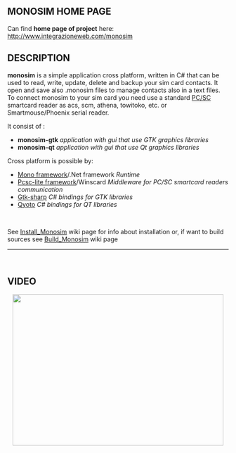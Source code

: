## MONOSIM HOME PAGE ##
Can find **home page of project** here: http://www.integrazioneweb.com/monosim
<br />
## DESCRIPTION ##
**monosim** is a simple application cross platform, written in C# that can be used to read, write, update, delete and backup your sim card contacts. It open and save also .monosim files to manage contacts also in a text files. To connect monosim to your sim card you need use a standard [PC/SC](http://www.pcscworkgroup.com/) smartcard reader as acs, scm, athena, towitoko, etc. or Smartmouse/Phoenix serial reader.

It consist of :
  * **monosim-gtk** _application with gui that use GTK graphics libraries_
  * **monosim-qt** _application with gui that use Qt graphics libraries_

Cross platform is possible by:
  * [Mono framework](http://www.mono-project.com/Main_Page)/.Net framework _Runtime_
  * [Pcsc-lite framework](http://pcsclite.alioth.debian.org/)/Winscard _Middleware for PC/SC smartcard readers communication_
  * [Gtk-sharp](http://www.mono-project.com/GtkSharp) _C# bindings for GTK libraries_
  * [Qyoto](http://techbase.kde.org/Development/Languages/Qyoto) _C# bindings for QT libraries_

<br />

See [Install\_Monosim](Install_Monosim.md) wiki page for info about installation or, if want to build sources see [Build\_Monosim](Build_Monosim.md) wiki page

---

<br />


## VIDEO ##
<p align='center'><a href='http://www.youtube.com/watch?feature=player_embedded&v=v-LfV780lxk' target='_blank'><img src='http://img.youtube.com/vi/v-LfV780lxk/0.jpg' width='480' height=344 /></a></p><br />
